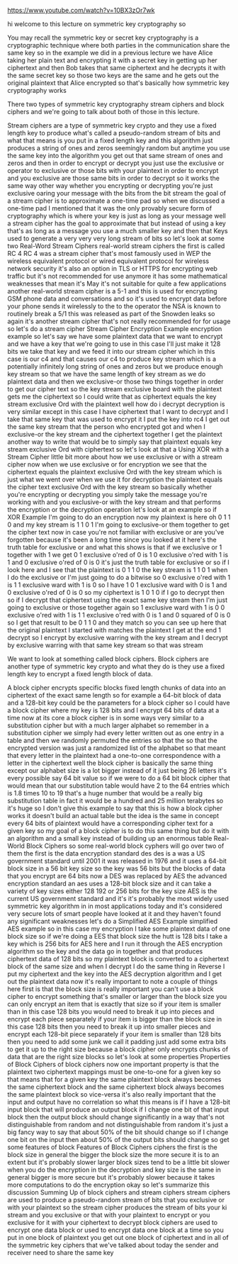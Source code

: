 https://www.youtube.com/watch?v=10BX3zOr7wk


hi welcome to this lecture on symmetric key cryptography so 


You may recall the symmetric key or secret key cryptography is a cryptographic technique where both parties in the communication share the same key so in the example we did in a previous lecture we have Alice taking her plain text and encrypting it with a secret key in getting up her ciphertext and then Bob takes that same ciphertext and he decrypts it with the same secret key so those two keys are the same and he gets out the original plaintext that Alice encrypted so that's basically how symmetric key cryptography works 

There two types of symmetric key cryptography stream ciphers and block ciphers and we're going to talk about both of those in this lecture. 

Stream ciphers are a type of symmetric key crypto and they use a fixed length key to produce what's called a pseudo-random stream of bits and what that means is you put in a fixed length key and this algorithm just produces a string of ones and zeros seemingly random but anytime you use the same key into the algorithm you get out that same stream of ones and zeros and then in order to encrypt or decrypt you just use the exclusive or operator to exclusive or those bits with your plaintext in order to encrypt and you exclusive are those same bits in order to decrypt so it works the same way other way whether you encrypting or decrypting you're just exclusive oaring your message with the bits from the bit stream the goal of a stream cipher is to approximate a one-time pad so when we discussed a one-time pad I mentioned that it was the only provably secure form of cryptography which is where your key is just as long as your message well a stream cipher has the goal to approximate that but instead of using a key that's as long as a message you use a much smaller key and then that Keys used to generate a very very very long stream of bits so let's look at some two Real-Word Stream Ciphers real-world stream ciphers the first is called RC 4 RC 4 was a stream cipher that's most famously used in WEP the wireless equivalent protocol or wired equivalent protocol for wireless network security it's also an option in TLS or HTTPS for encrypting web traffic but it's not recommended for use anymore it has some mathematical weaknesses that mean it's May it's not suitable for quite a few applications another real-world stream cipher is a 5-1 and this is used for encrypting GSM phone data and conversations and so it's used to encrypt data before your phone sends it wirelessly to the to the operator the NSA is known to routinely break a 5/1 this was released as part of the Snowden leaks so again it's another stream cipher that's not really recommended for for usage so let's do a stream cipher Stream Cipher Encryption Example encryption example so let's say we have some plaintext data that we want to encrypt and we have a key that we're going to use in this case I'll just make it 128 bits we take that key and we feed it into our stream cipher which in this case is our c4 and that causes our c4 to produce key stream which is a potentially infinitely long string of ones and zeros but we produce enough key stream so that we have the same length of key stream as we do plaintext data and then we exclusive-or those two things together in order to get our cipher text so the key stream exclusive board with the plaintext gets me the ciphertext so I could write that as ciphertext equals the key stream exclusive Ord with the plaintext well how do i decrypt decryption is very similar except in this case I have ciphertext that I want to decrypt and I take that same key that was used to encrypt it I put the key into rc4 I get out the same key stream that the person who encrypted got and when I exclusive-or the key stream and the ciphertext together I get the plaintext another way to write that would be to simply say that plaintext equals key stream exclusive Ord with ciphertext so let's look at that a Using XOR with a Stream Cipher little bit more about how we use exclusive or with a stream cipher now when we use exclusive or for encryption we see that the ciphertext equals the plaintext exclusive Ord with the key stream which is just what we went over when we use it for decryption the plaintext equals the cipher text exclusive Ord with the key stream so basically whether you're encrypting or decrypting you simply take the message you're working with and you exclusive-or with the key stream and that performs the encryption or the decryption operation let's look at an example so if XOR Example I'm going to do an encryption now my plaintext is here oh 0 1 1 0 and my key stream is 1 1 0 1 I'm going to exclusive-or them together to get the cipher text now in case you're not familiar with exclusive or are you've forgotten because it's been a long time since you looked at it here's the truth table for exclusive or and what this shows is that if we exclusive or 1 together with 1 we get 0 1 exclusive o'red of 0 is 1 0 exclusive o'red with 1 is 1 and 0 exclusive o'red of 0 is 0 it's just the truth table for exclusive or so if I look here and I see that the plaintext is 0 1 1 0 the key stream is 1 1 0 1 when I do the exclusive or I'm just going to do a bitwise so 0 exclusive o'red with 1 is 1 1 exclusive ward with 1 is 0 so I have 1 0 1 exclusive ward with 0 is 1 and 0 exclusive o'red of 0 is 0 so my ciphertext is 1 0 1 0 if I go to decrypt then so if I decrypt that ciphertext using the exact same key stream then I'm just going to exclusive or those together again so 1 exclusive ward with 1 is 0 0 exclusive o'red with 1 is 1 1 exclusive o'red with 0 is 1 and 0 squared of 0 is 0 so I get that result to be 0 1 1 0 and they match so you can see up here that the original plaintext I started with matches the plaintext I get at the end 1 decrypt so I encrypt by exclusive warring with the key stream and I decrypt by exclusive warring with that same key stream so that was stream 


We want to look at something called block ciphers. 
Block ciphers are another type of symmetric key crypto and what they do is they use a fixed length key to encrypt a fixed length block of data. 

A block cipher encrypts specific blocks fixed length chunks of data into an ciphertext of the exact same length so for example a 64-bit block of data and a 128-bit key could be the parameters for a block cipher so I could have a block cipher where my key is 128 bits and I encrypt 64 bits of data at a time now at its core a block cipher is in some ways very similar to a substitution cipher but with a much larger alphabet so remember in a substitution cipher we simply had every letter written out as one entry in a table and then we randomly permuted the entries so that the so that the encrypted version was just a randomized list of the alphabet so that meant that every letter in the plaintext had a one-to-one correspondence with a letter in the ciphertext well the block cipher is basically the same thing except our alphabet size is a lot bigger instead of it just being 26 letters it's every possible say 64 bit value so if we were to do a 64 bit block cipher that would mean that our substitution table would have 2 to the 64 entries which is 1.8 times 10 to 19 that's a huge number that would be a really big substitution table in fact it would be a hundred and 25 million terabytes so it's huge so I don't give this example to say that this is how a block cipher works it doesn't build an actual table but the idea is the same in concept every 64 bits of plaintext would have a corresponding cipher text for a given key so my goal of a block cipher is to do this same thing but do it with an algorithm and a small key instead of building up an enormous table Real-World Block Ciphers so some real-world block cyphers will go over two of them the first is the data encryption standard des des is a was a US government standard until 2001 it was released in 1976 and it uses a 64-bit block size in a 56 bit key size so the key was 56 bits but the blocks of data that you encrypt are 64 bits now a DES was replaced by AES the advanced encryption standard an aes uses a 128-bit block size and it can take a variety of key sizes either 128 192 or 256 bits for the key size AES is the current US government standard and it's it's probably the most widely used symmetric key algorithm in in most applications today and it's considered very secure lots of smart people have looked at it and they haven't found any significant weaknesses let's do a Simplified AES Example simplified AES example so in this case my encryption I take some plaintext data of one block size so if we're doing a EES that block size the hutt is 128 bits I take a key which is 256 bits for AES here and I run it through the AES encryption algorithm so the key and the data go in together and that produces ciphertext data of 128 bits so my plaintext block is converted to a ciphertext block of the same size and when I decrypt I do the same thing in Reverse I put my ciphertext and the key into the AES decryption algorithm and I get out the plaintext data now it's really important to note a couple of things here first is that the block size is really important you can't use a block cipher to encrypt something that's smaller or larger than the block size you can only encrypt an item that is exactly that size so if your item is smaller than in this case 128 bits you would need to break it up into pieces and encrypt each piece separately if your item is bigger than the block size in this case 128 bits then you need to break it up into smaller pieces and encrypt each 128-bit piece separately if your item is smaller than 128 bits then you need to add some junk we call it padding just add some extra bits to get it up to the right size because a block cipher only encrypts chunks of data that are the right size blocks so let's look at some properties Properties of Block Ciphers of block ciphers now one important property is that the plaintext two ciphertext mappings must be one-to-one for a given key so that means that for a given key the same plaintext block always becomes the same ciphertext block and the same ciphertext block always becomes the same plaintext block so vice-versa it's also really important that the input and output have no correlation so what this means is if I have a 128-bit input block that will produce an output block if I change one bit of that input block then the output block should change significantly in a way that's not distinguishable from random and not distinguishable from random it's just a big fancy way to say that about 50% of the bit should change so if I change one bit on the input then about 50% of the output bits should change so get some features of block Features of Block Ciphers ciphers the first is the block size in general the bigger the block size the more secure it is to an extent but it's probably slower larger block sizes tend to be a little bit slower when you do the encryption in the decryption and key size is the same in general bigger is more secure but it's probably slower because it takes more computations to do the encryption okay so let's summarize this discussion Summing Up of block ciphers and stream ciphers stream ciphers are used to produce a pseudo-random stream of bits that you exclusive or with your plaintext so the stream cipher produces the stream of bits your ki stream and you exclusive or that with your plaintext to encrypt or you exclusive for it with your ciphertext to decrypt block ciphers are used to encrypt one data block or used to encrypt data one block at a time so you put in one block of plaintext you get out one block of ciphertext and in all of the symmetric key ciphers that we've talked about today the sender and receiver need to share the same key  